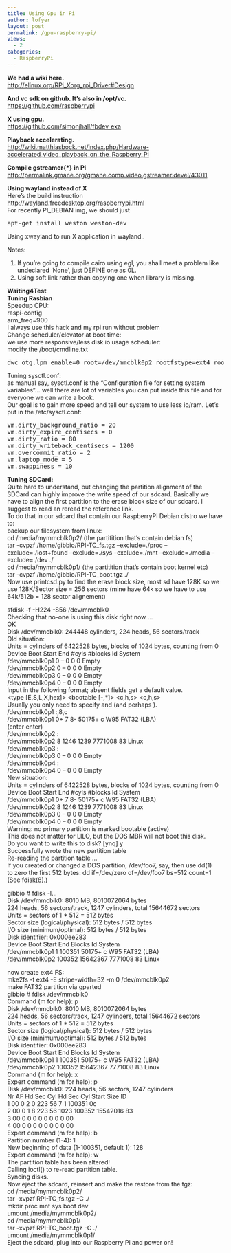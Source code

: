 ```yaml
---
title: Using Gpu in Pi
author: lofyer
layout: post
permalink: /gpu-raspberry-pi/
views:
  - 2
categories:
  - RaspberryPi
---
```

**We had a wiki here.**  
<a href="http://elinux.org/RPi_Xorg_rpi_Driver#Design" title="RPi gpu driver design" target="_blank">http://elinux.org/RPi_Xorg_rpi_Driver#Design</a>

**And vc sdk on github. It&#8217;s also in /opt/vc.**  
<a href="https://github.com/raspberrypi" title="raspberry on github" target="_blank">https://github.com/raspberrypi</a>

**X using gpu.**  
<a href="https://github.com/simonjhall/fbdev_exa" title="X using gpu" target="_blank">https://github.com/simonjhall/fbdev_exa</a>

**Playback accelerating.**  
<a href="http://wiki.matthiasbock.net/index.php/Hardware-accelerated_video_playback_on_the_Raspberry_Pi" title="RPi playback" target="_blank">http://wiki.matthiasbock.net/index.php/Hardware-accelerated_video_playback_on_the_Raspberry_Pi</a>

**Compile gstreamer{*} in Pi**  
<http://permalink.gmane.org/gmane.comp.video.gstreamer.devel/43011>

**Using wayland instead of X**  
Here&#8217;s the build instruction  
<a href="http://wayland.freedesktop.org/raspberrypi.html" title="Build Wayland" target="_blank">http://wayland.freedesktop.org/raspberrypi.html</a>  
For recently PI_DEBIAN img, we should just 

<pre>apt-get install weston weston-dev
</pre>

Using xwayland to run X application in wayland..

Notes:  
1. If you&#8217;re going to compile cairo using egl, you shall meet a problem like undeclared &#8216;None&#8217;, just DEFINE one as 0L.  
2. Using soft link rather than copying one when library is missing.

**Waiting4Test**  
**Tuning Rasbian**  
Speedup CPU:  
raspi-config  
arm_freq=900  
I always use this hack and my rpi run without problem  
Change scheduler/elevator at boot time:  
we use more responsive/less disk io usage scheduler:  
modify the /boot/cmdline.txt 

<pre>dwc_otg.lpm_enable=0 root=/dev/mmcblk0p2 rootfstype=ext4 rootflags=commit=120,data=writeback elevator=deadline rootwait quiet
</pre>

Tuning sysctl.conf:  
as manual say, sysctl.conf is the “Configuration file for setting system variables”&#8230; well there are lot of variables you can put inside this file and for everyone we can write a book.  
Our goal is to gain more speed and tell our system to use less io/ram. Let’s put in the /etc/sysctl.conf:

<pre>vm.dirty_background_ratio = 20
vm.dirty_expire_centisecs = 0
vm.dirty_ratio = 80
vm.dirty_writeback_centisecs = 1200
vm.overcommit_ratio = 2
vm.laptop_mode = 5
vm.swappiness = 10
</pre>

**Tuning SDCard:**  
Quite hard to understand, but changing the partition alignment of the SDCard can highly improve the write speed of our sdcard. Basically we have to align the first partition to the erase block size of our sdcard. I suggest to read an reread the reference link.  
To do that in our sdcard that contain our RaspberryPI Debian distro we have to:  
backup our filesystem from linux:  
cd /media/mymmcblk0p2/ (the partitition that’s contain debian fs)  
tar -cvpzf /home/gibbio/RPI-TC_fs.tgz &#8211;exclude=./proc &#8211;exclude=./lost+found &#8211;exclude=./sys &#8211;exclude=./mnt &#8211;exclude=./media &#8211;exclude=./dev ./  
cd /media/mymmcblk0p1/ (the partitition that’s contain boot kernel etc)  
tar -cvpzf /home/gibbio/RPI-TC_boot.tgz ./  
Now use printcsd.py to find the erase block size, most sd have 128K so we use 128K/Sector size = 256 sectors (mine have 64k so we have to use 64k/512b = 128 sector alignement)

sfdisk -f -H224 -S56 /dev/mmcblk0  
Checking that no-one is using this disk right now &#8230;  
OK  
Disk /dev/mmcblk0: 244448 cylinders, 224 heads, 56 sectors/track  
Old situation:  
Units = cylinders of 6422528 bytes, blocks of 1024 bytes, counting from 0  
Device Boot Start End #cyls #blocks Id System  
/dev/mmcblk0p1 0 &#8211; 0 0 0 Empty  
/dev/mmcblk0p2 0 &#8211; 0 0 0 Empty  
/dev/mmcblk0p3 0 &#8211; 0 0 0 Empty  
/dev/mmcblk0p4 0 &#8211; 0 0 0 Empty  
Input in the following format; absent fields get a default value.  
<start> <size> <type [E,S,L,X,hex]> <bootable [-,*]> <c,h,s> <c,h,s>  
Usually you only need to specify <start> and <size> (and perhaps <type>).  
/dev/mmcblk0p1 :,8,c  
/dev/mmcblk0p1 0+ 7 8- 50175+ c W95 FAT32 (LBA)  
(enter enter)  
/dev/mmcblk0p2 :  
/dev/mmcblk0p2 8 1246 1239 7771008 83 Linux  
/dev/mmcblk0p3 :  
/dev/mmcblk0p3 0 &#8211; 0 0 0 Empty  
/dev/mmcblk0p4 :  
/dev/mmcblk0p4 0 &#8211; 0 0 0 Empty  
New situation:  
Units = cylinders of 6422528 bytes, blocks of 1024 bytes, counting from 0  
Device Boot Start End #cyls #blocks Id System  
/dev/mmcblk0p1 0+ 7 8- 50175+ c W95 FAT32 (LBA)  
/dev/mmcblk0p2 8 1246 1239 7771008 83 Linux  
/dev/mmcblk0p3 0 &#8211; 0 0 0 Empty  
/dev/mmcblk0p4 0 &#8211; 0 0 0 Empty  
Warning: no primary partition is marked bootable (active)  
This does not matter for LILO, but the DOS MBR will not boot this disk.  
Do you want to write this to disk? [ynq] y  
Successfully wrote the new partition table  
Re-reading the partition table &#8230;  
If you created or changed a DOS partition, /dev/foo7, say, then use dd(1)  
to zero the first 512 bytes: dd if=/dev/zero of=/dev/foo7 bs=512 count=1  
(See fdisk(8).)

gibbio # fdisk -l&#8230;  
Disk /dev/mmcblk0: 8010 MB, 8010072064 bytes  
224 heads, 56 sectors/track, 1247 cylinders, total 15644672 sectors  
Units = sectors of 1 * 512 = 512 bytes  
Sector size (logical/physical): 512 bytes / 512 bytes  
I/O size (minimum/optimal): 512 bytes / 512 bytes  
Disk identifier: 0x000ee283  
Device Boot Start End Blocks Id System  
/dev/mmcblk0p1 1 100351 50175+ c W95 FAT32 (LBA)  
/dev/mmcblk0p2 100352 15642367 7771008 83 Linux

now create ext4 FS:  
mke2fs -t ext4 -E stripe-width=32 -m 0 /dev/mmcblk0p2  
make FAT32 partition via gparted  
gibbio # fdisk /dev/mmcblk0  
Command (m for help): p  
Disk /dev/mmcblk0: 8010 MB, 8010072064 bytes  
224 heads, 56 sectors/track, 1247 cylinders, total 15644672 sectors  
Units = sectors of 1 * 512 = 512 bytes  
Sector size (logical/physical): 512 bytes / 512 bytes  
I/O size (minimum/optimal): 512 bytes / 512 bytes  
Disk identifier: 0x000ee283  
Device Boot Start End Blocks Id System  
/dev/mmcblk0p1 1 100351 50175+ c W95 FAT32 (LBA)  
/dev/mmcblk0p2 100352 15642367 7771008 83 Linux  
Command (m for help): x  
Expert command (m for help): p  
Disk /dev/mmcblk0: 224 heads, 56 sectors, 1247 cylinders  
Nr AF Hd Sec Cyl Hd Sec Cyl Start Size ID  
1 00 0 2 0 223 56 7 1 100351 0c  
2 00 0 1 8 223 56 1023 100352 15542016 83  
3 00 0 0 0 0 0 0 0 0 00  
4 00 0 0 0 0 0 0 0 0 00  
Expert command (m for help): b  
Partition number (1-4): 1  
New beginning of data (1-100351, default 1): 128  
Expert command (m for help): w  
The partition table has been altered!  
Calling ioctl() to re-read partition table.  
Syncing disks.  
Now eject the sdcard, reinsert and make the restore from the tgz:  
cd /media/mymmcblk0p2/  
tar -xvpzf RPI-TC_fs.tgz -C ./  
mkdir proc mnt sys boot dev  
umount /media/mymmcblk0p2/  
cd /media/mymmcblk0p1/  
tar -xvpzf RPI-TC_boot.tgz -C ./  
umount /media/mymmcblk0p1/  
Eject the sdcard, plug into our Raspberry Pi and power on!